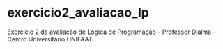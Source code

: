 # exercicio2_avaliacao_lp

Exercício 2 da avaliação de Lógica de Programação - Professor Djalma - Centro Universitário UNIFAAT.

